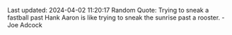 Last updated: 2024-04-02 11:20:17
Random Quote: Trying to sneak a fastball past Hank Aaron is like trying to sneak the sunrise past a rooster. - Joe Adcock